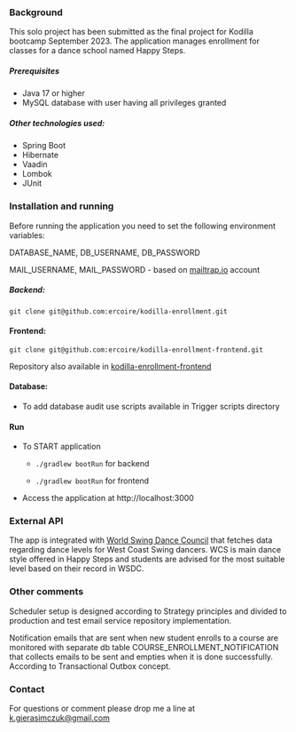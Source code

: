 ### Background

This solo project has been submitted as the final project for Kodilla bootcamp September 2023. The application manages enrollment for classes for a dance school named Happy Steps.

##### Prerequisites
- Java 17 or higher
- MySQL database with user having all privileges granted

##### Other technologies used:
- Spring Boot
- Hibernate
- Vaadin
- Lombok
- JUnit


### Installation and running
Before running the application you need to set the following environment variables: 

DATABASE_NAME, DB_USERNAME, DB_PASSWORD

MAIL_USERNAME, MAIL_PASSWORD - based on [mailtrap.io](mailtrap.io) account



##### Backend: 
`git clone git@github.com:ercoire/kodilla-enrollment.git`


#### Frontend: 
`git clone git@github.com:ercoire/kodilla-enrollment-frontend.git`


Repository also available in [kodilla-enrollment-frontend](https://github.com/ercoire/kodilla-enrollment-frontend)


#### Database: 
* To add database audit use scripts available in Trigger scripts directory


#### Run
* To START application

  - `./gradlew bootRun` for backend 

  - `./gradlew bootRun` for frontend

* Access the application at http://localhost:3000

### External API

The app is integrated with [World Swing Dance Council](https://www.worldsdc.com/registry-points/) that fetches data regarding dance levels for West Coast Swing dancers. 
WCS is main dance style offered in Happy Steps and students are advised for the most suitable level based on their record in WSDC.

### Other comments

Scheduler setup is designed according to Strategy principles and divided to production and test email service repository implementation.

Notification emails that are sent when new student enrolls to a course are monitored with separate db table COURSE_ENROLLMENT_NOTIFICATION that collects emails to be sent and empties when it is done successfully. According to Transactional Outbox concept.


### Contact
For questions or comment please drop me a line at [k.gierasimczuk@gmail.com]()
